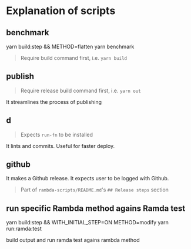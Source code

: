 # Explanation of scripts

## benchmark

yarn build:step && METHOD=flatten yarn benchmark

> Require build command first, i.e. `yarn build`

## publish

> Require release build command first, i.e. `yarn out`

It streamlines the process of publishing

## d

> Expects `run-fn` to be installed

It lints and commits. Useful for faster deploy.

## github

It makes a Github release. It expects user to be logged with Github.

> Part of `rambda-scripts/README.md`'s `## Release steps` section

## run specific Rambda method agains Ramda test

yarn build:step && WITH_INITIAL_STEP=ON METHOD=modify yarn run:ramda:test

build output and run ramda test agains rambda method
